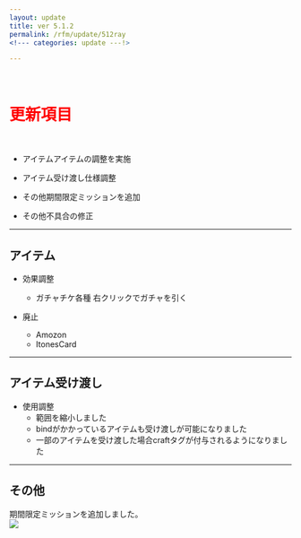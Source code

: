```yaml
---
layout: update
title: ver 5.1.2
permalink: /rfm/update/512ray 
<!--- categories: update ---!>

---
```



<br>
<h1 id="1"><font color="red">更新項目</font></h1><br>


+ <span class="green-badge">アイテム</span>アイテムの調整を実施      

+ <span class="green-badge">アイテム受け渡し</span>仕様調整        

+ <span class="yellow-badge">その他</span>期間限定ミッションを追加     

+ <span class="blue-badge">その他</span>不具合の修正  



----------------------------------------------------  
## アイテム                

+ 効果調整  
  + ガチャチケ各種 右クリックでガチャを引く  

+ 廃止  
  + Amozon  
  + ItonesCard 
 


----------------------------------------------------  
## アイテム受け渡し                

+ 使用調整  
  + 範囲を縮小しました   
  + bindがかかっているアイテムも受け渡しが可能になりました  
  + 一部のアイテムを受け渡した場合craftタグが付与されるようになりました  



----------------------------------------------------  
## その他                

期間限定ミッションを追加しました。     
<img src="https://web.njj12.net/public/images/rfm/Valentine_Djeeni.png"><br>
  
  

